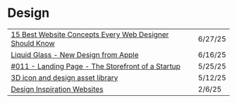 # Design



|                                                                                                                                                          |         |
| -------------------------------------------------------------------------------------------------------------------------------------------------------- | ------- |
| [15 Best Website Concepts Every Web Designer Should Know](https://app.daily.dev/posts/15-best-website-concepts-every-web-designer-should-know-ka0iigykm) | 6/27/25 |
| [Liquid Glass - New Design from Apple](https://www.youtube.com/watch?v=m6WMwSj_EbA)                                                                      | 6/16/25 |
| [#011 - Landing Page - The Storefront of a Startup](https://therift.news/p/011-how-to-build-a-landing-page-for-your-saas?ref=dailydev)                   | 5/25/25 |
| [3D icon and design asset library](https://app.daily.dev/posts/3d-icon-and-design-asset-library-eswkeeyqb)                                               | 5/12/25 |
| [Design Inspiration Websites](https://app.daily.dev/posts/design-inspiration-websites-scg7swv9h)                                                         | 2/6/25  |
